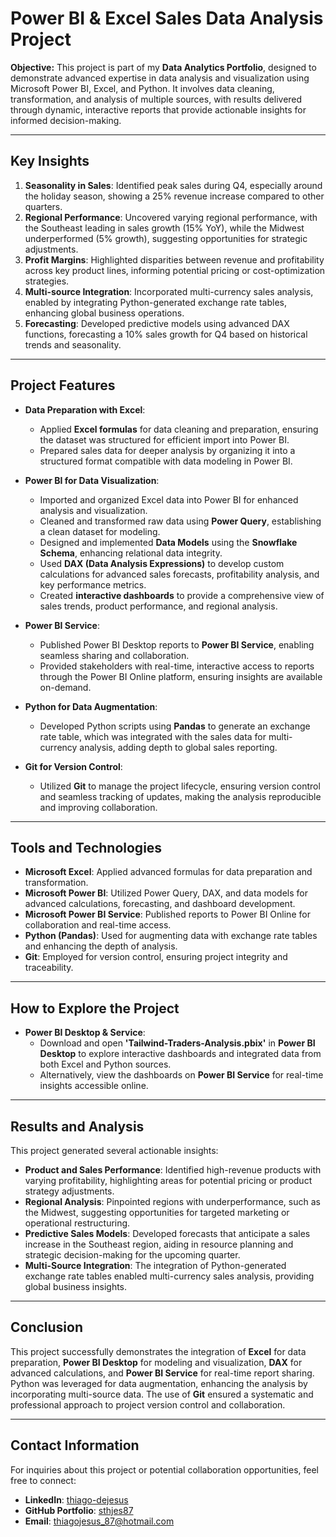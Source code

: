# Power BI & Excel Sales Data Analysis Project

**Objective:**
This project is part of my **Data Analytics Portfolio**, designed to demonstrate advanced expertise in data analysis and visualization using Microsoft Power BI, Excel, and Python. It involves data cleaning, transformation, and analysis of multiple sources, with results delivered through dynamic, interactive reports that provide actionable insights for informed decision-making.

---

## Key Insights

1. **Seasonality in Sales**: Identified peak sales during Q4, especially around the holiday season, showing a 25% revenue increase compared to other quarters.
2. **Regional Performance**: Uncovered varying regional performance, with the Southeast leading in sales growth (15% YoY), while the Midwest underperformed (5% growth), suggesting opportunities for strategic adjustments.
3. **Profit Margins**: Highlighted disparities between revenue and profitability across key product lines, informing potential pricing or cost-optimization strategies.
4. **Multi-source Integration**: Incorporated multi-currency sales analysis, enabled by integrating Python-generated exchange rate tables, enhancing global business operations.
5. **Forecasting**: Developed predictive models using advanced DAX functions, forecasting a 10% sales growth for Q4 based on historical trends and seasonality.

---

## Project Features

- **Data Preparation with Excel**:
    - Applied **Excel formulas** for data cleaning and preparation, ensuring the dataset was structured for efficient import into Power BI.
    - Prepared sales data for deeper analysis by organizing it into a structured format compatible with data modeling in Power BI.

- **Power BI for Data Visualization**:
    - Imported and organized Excel data into Power BI for enhanced analysis and visualization.
    - Cleaned and transformed raw data using **Power Query**, establishing a clean dataset for modeling.
    - Designed and implemented **Data Models** using the **Snowflake Schema**, enhancing relational data integrity.
    - Used **DAX (Data Analysis Expressions)** to develop custom calculations for advanced sales forecasts, profitability analysis, and key performance metrics.
    - Created **interactive dashboards** to provide a comprehensive view of sales trends, product performance, and regional analysis.

- **Power BI Service**:
    - Published Power BI Desktop reports to **Power BI Service**, enabling seamless sharing and collaboration.
    - Provided stakeholders with real-time, interactive access to reports through the Power BI Online platform, ensuring insights are available on-demand.

- **Python for Data Augmentation**:
    - Developed Python scripts using **Pandas** to generate an exchange rate table, which was integrated with the sales data for multi-currency analysis, adding depth to global sales reporting.

- **Git for Version Control**:
    - Utilized **Git** to manage the project lifecycle, ensuring version control and seamless tracking of updates, making the analysis reproducible and improving collaboration.

---

## Tools and Technologies

- **Microsoft Excel**: Applied advanced formulas for data preparation and transformation.
- **Microsoft Power BI**: Utilized Power Query, DAX, and data models for advanced calculations, forecasting, and dashboard development.
- **Microsoft Power BI Service**: Published reports to Power BI Online for collaboration and real-time access.
- **Python (Pandas)**: Used for augmenting data with exchange rate tables and enhancing the depth of analysis.
- **Git**: Employed for version control, ensuring project integrity and traceability.

---

## How to Explore the Project

- **Power BI Desktop & Service**:
    - Download and open **'Tailwind-Traders-Analysis.pbix'** in **Power BI Desktop** to explore interactive dashboards and integrated data from both Excel and Python sources.
    - Alternatively, view the dashboards on **Power BI Service** for real-time insights accessible online.

---

## Results and Analysis

This project generated several actionable insights:

- **Product and Sales Performance**: Identified high-revenue products with varying profitability, highlighting areas for potential pricing or product strategy adjustments.
- **Regional Analysis**: Pinpointed regions with underperformance, such as the Midwest, suggesting opportunities for targeted marketing or operational restructuring.
- **Predictive Sales Models**: Developed forecasts that anticipate a sales increase in the Southeast region, aiding in resource planning and strategic decision-making for the upcoming quarter.
- **Multi-Source Integration**: The integration of Python-generated exchange rate tables enabled multi-currency sales analysis, providing global business insights.

---

## Conclusion

This project successfully demonstrates the integration of **Excel** for data preparation, **Power BI Desktop** for modeling and visualization, **DAX** for advanced calculations, and **Power BI Service** for real-time report sharing. Python was leveraged for data augmentation, enhancing the analysis by incorporating multi-source data. The use of **Git** ensured a systematic and professional approach to project version control and collaboration.

---

## Contact Information

For inquiries about this project or potential collaboration opportunities, feel free to connect:

- **LinkedIn**: [thiago-dejesus](https://www.linkedin.com/in/thiago-dejesus/)
- **GitHub Portfolio**: [sthjes87](https://github.com/sthjes87)
- **Email**: thiagojesus_87@hotmail.com
